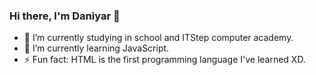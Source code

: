 ### Hi there, I'm Daniyar 👋
- 🔭 I’m currently studying in school and ITStep computer academy.
- 🌱 I’m currently learning JavaScript.
- ⚡ Fun fact: HTML is the first programming language I've learned XD.
